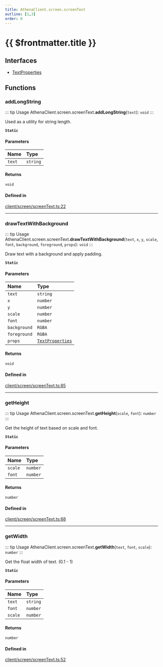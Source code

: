 ```yaml
---
title: AthenaClient.screen.screenText
outline: [1,3]
order: 0
---
```


# {{ $frontmatter.title }}


## Interfaces

- [TextProperties](../interfaces/client_screen_screenText_TextProperties.md)

## Functions

### addLongString

::: tip Usage
AthenaClient.screen.screenText.**addLongString**(`text`): `void`
:::

Used as a utility for string length.

**`Static`**

#### Parameters

| Name | Type |
| :------ | :------ |
| `text` | `string` |

#### Returns

`void`

#### Defined in

[client/screen/screenText.ts:22](https://github.com/Stuyk/altv-athena/blob/4945ccd/src/core/client/screen/screenText.ts#L22)

___

### drawTextWithBackground

::: tip Usage
AthenaClient.screen.screenText.**drawTextWithBackground**(`text`, `x`, `y`, `scale`, `font`, `background`, `foreground`, `props`): `void`
:::

Draw text with a background and apply padding.

**`Static`**

#### Parameters

| Name | Type |
| :------ | :------ |
| `text` | `string` |
| `x` | `number` |
| `y` | `number` |
| `scale` | `number` |
| `font` | `number` |
| `background` | `RGBA` |
| `foreground` | `RGBA` |
| `props` | [`TextProperties`](../interfaces/client_screen_screenText_TextProperties.md) |

#### Returns

`void`

#### Defined in

[client/screen/screenText.ts:85](https://github.com/Stuyk/altv-athena/blob/4945ccd/src/core/client/screen/screenText.ts#L85)

___

### getHeight

::: tip Usage
AthenaClient.screen.screenText.**getHeight**(`scale`, `font`): `number`
:::

Get the height of text based on scale and font.

**`Static`**

#### Parameters

| Name | Type |
| :------ | :------ |
| `scale` | `number` |
| `font` | `number` |

#### Returns

`number`

#### Defined in

[client/screen/screenText.ts:68](https://github.com/Stuyk/altv-athena/blob/4945ccd/src/core/client/screen/screenText.ts#L68)

___

### getWidth

::: tip Usage
AthenaClient.screen.screenText.**getWidth**(`text`, `font`, `scale`): `number`
:::

Get the float width of text. (0.1 - 1)

**`Static`**

#### Parameters

| Name | Type |
| :------ | :------ |
| `text` | `string` |
| `font` | `number` |
| `scale` | `number` |

#### Returns

`number`

#### Defined in

[client/screen/screenText.ts:52](https://github.com/Stuyk/altv-athena/blob/4945ccd/src/core/client/screen/screenText.ts#L52)
